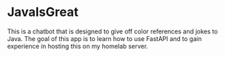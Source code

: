 # JavaIsGreat

This is a chatbot that is designed to give off color references and jokes to Java. The goal of this app is to learn how to use FastAPI and to gain experience in hosting this on my homelab server.